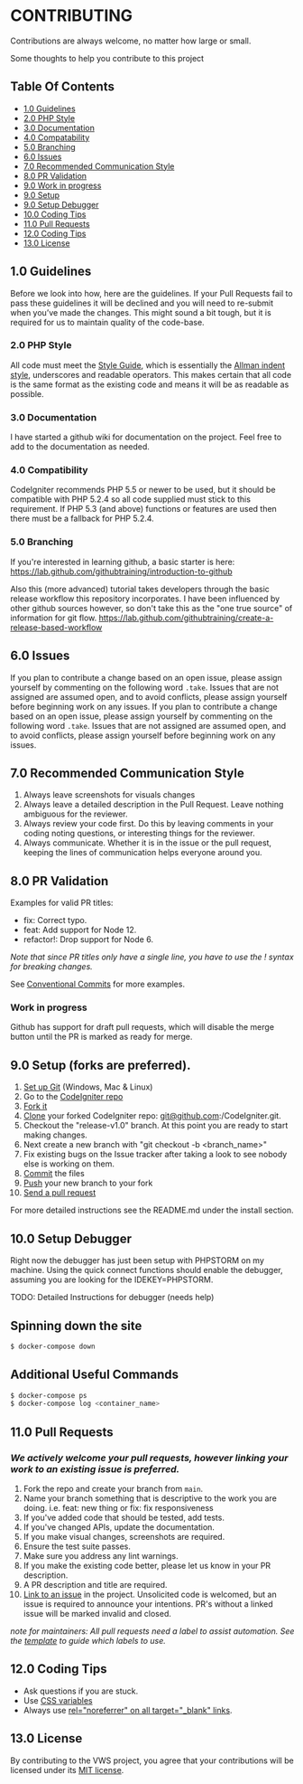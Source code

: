 # CONTRIBUTING

Contributions are always welcome, no matter how large or small. 

Some thoughts to help you contribute to this project

## Table Of Contents

- [1.0 Guidelines](#guidelines)
- [2.0 PHP Style](#background)
- [3.0 Documentation](#install)
- [4.0 Compatability](#usage)
- [5.0 Branching](#api)
- [6.0 Issues](#maintainers)
- [7.0 Recommended Communication Style](#contributing)
- [8.0 PR Validation](#license)
- [9.0 Work in progress](#WIP)
- [9.0 Setup](#Setup)
- [9.0 Setup Debugger](#Debugger)
- [10.0 Coding Tips](#CodingTips)
- [11.0 Pull Requests](#PullRequests)
- [12.0 Coding Tips](#CodingTips)
- [13.0 License](#License)

## 1.0 Guidelines

Before we look into how, here are the guidelines. If your Pull Requests fail
to pass these guidelines it will be declined and you will need to re-submit
when you’ve made the changes. This might sound a bit tough, but it is required
for us to maintain quality of the code-base.

### 2.0 PHP Style

All code must meet the [Style Guide](https://codeigniter.com/userguide3/general/styleguide.html), which is
essentially the [Allman indent style](https://en.wikipedia.org/wiki/Indent_style#Allman_style), underscores and readable operators. This makes certain that all code is the same format as the existing code and means it will be as readable as possible.

### 3.0 Documentation

I have started a github wiki for documentation on the project. Feel free to add to the documentation as needed.

### 4.0 Compatibility

CodeIgniter recommends PHP 5.5 or newer to be used, but it should be
compatible with PHP 5.2.4 so all code supplied must stick to this
requirement. If PHP 5.3 (and above) functions or features are used then
there must be a fallback for PHP 5.2.4.

### 5.0 Branching

If you're interested in learning github, a basic starter is here: 
https://lab.github.com/githubtraining/introduction-to-github

Also this (more advanced) tutorial takes developers through the basic release workflow this repository incorporates. I have been influenced by other github sources however, so don't take this as the "one true source" of information for git flow.
https://lab.github.com/githubtraining/create-a-release-based-workflow

## 6.0 Issues


If you plan to contribute a change based on an open issue, please assign yourself by commenting on the following word `.take`. Issues that are not assigned are assumed open, and to avoid conflicts, please assign yourself before beginning work on any issues.	If you plan to contribute a change based on an open issue, please assign yourself by commenting on the following word `.take`. Issues that are not assigned are assumed open, and to avoid conflicts, please assign yourself before beginning work on any issues.

## 7.0 Recommended Communication Style

1. Always leave screenshots for visuals changes
1. Always leave a detailed description in the Pull Request. Leave nothing ambiguous for the reviewer.
1. Always review your code first. Do this by leaving comments in your coding noting questions, or interesting things for the reviewer.
1. Always communicate. Whether it is in the issue or the pull request, keeping the lines of communication helps everyone around you.
## 8.0 PR Validation
Examples for valid PR titles:

- fix: Correct typo.
- feat: Add support for Node 12.
- refactor!: Drop support for Node 6.

_Note that since PR titles only have a single line, you have to use the ! syntax for breaking changes._

See [Conventional Commits](https://www.conventionalcommits.org/en/v1.0.0/) for more examples.

### Work in progress
Github has support for draft pull requests, which will disable the merge button until the PR is marked as ready for merge.

## 9.0 Setup (forks are preferred).

1. [Set up Git](https://help.github.com/en/articles/set-up-git) (Windows, Mac & Linux)
1. Go to the [CodeIgniter repo](https://github.com/bcit-ci/CodeIgniter)
1. [Fork it](https://help.github.com/en/articles/fork-a-repo)
1. [Clone](https://help.github.com/en/articles/fetching-a-remote#clone) your forked CodeIgniter repo: git@github.com:<your-name>/CodeIgniter.git.
1. Checkout the "release-v1.0" branch. At this point you are ready to start making changes.
1. Next create a new branch with "git checkout -b <branch_name>"
1. Fix existing bugs on the Issue tracker after taking a look to see nobody else is working on them.
1. [Commit](https://help.github.com/en/articles/adding-a-file-to-a-repository-using-the-command-line) the files
1. [Push](https://help.github.com/en/articles/pushing-to-a-remote) your new branch to your fork
1. [Send a pull request](https://help.github.com/en/articles/creating-a-pull-request)


For more detailed instructions see the README.md under the install section.

## 10.0 Setup Debugger

Right now the debugger has just been setup with PHPSTORM on my machine. Using the quick connect functions
should enable the debugger, assuming you are looking for the IDEKEY=PHPSTORM.

TODO: Detailed Instructions for debugger (needs help)

## Spinning down the site

```sh
$ docker-compose down
```

## Additional Useful Commands

```sh
$ docker-compose ps
$ docker-compose log <container_name>
```

## 11.0 Pull Requests

### _We actively welcome your pull requests, however linking your work to an existing issue is preferred._

1. Fork the repo and create your branch from `main`.
1. Name your branch something that is descriptive to the work you are doing. i.e. feat: new thing or fix: fix responsiveness
1. If you've added code that should be tested, add tests.
1. If you've changed APIs, update the documentation.
1. If you make visual changes, screenshots are required.
1. Ensure the test suite passes.
1. Make sure you address any lint warnings.
1. If you make the existing code better, please let us know in your PR description.
1. A PR description and title are required. 
1. [Link to an issue](https://help.github.com/en/github/writing-on-github/autolinked-references-and-urls) in the project. Unsolicited code is welcomed, but an issue is required to announce your intentions. PR's without a linked issue will be marked invalid and closed.

*note for maintainers: All pull requests need a label to assist automation. See the [template](https://github.com/open-sauced/open-sauced/blob/HEAD/.github/release-drafter.yml) to guide which labels to use.*

## 12.0 Coding Tips
- Ask questions if you are stuck. 
- Use [CSS variables](https://github.com/open-sauced/open-sauced/blob/HEAD/src/styles/variables.js)
- Always use [rel="noreferrer" on all target="_blank" links](https://web.dev/external-anchors-use-rel-noopener/). 

## 13.0 License

By contributing to the VWS project, you agree that your contributions will be licensed
under its [MIT license](LICENSE).
